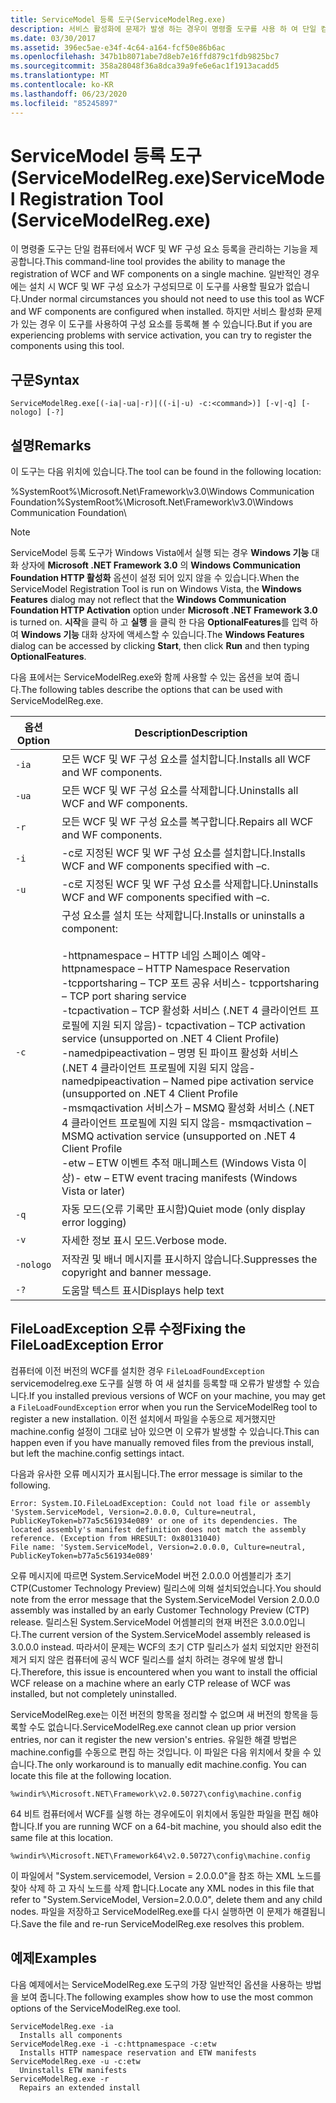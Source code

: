 ```yaml
---
title: ServiceModel 등록 도구(ServiceModelReg.exe)
description: 서비스 활성화에 문제가 발생 하는 경우이 명령줄 도구를 사용 하 여 단일 컴퓨터에서 WCF 및 WF 구성 요소를 등록 하는 작업을 관리할 수 있습니다.
ms.date: 03/30/2017
ms.assetid: 396ec5ae-e34f-4c64-a164-fcf50e86b6ac
ms.openlocfilehash: 347b1b8071abe7d8eb7e16ffd879c1fdb9825bc7
ms.sourcegitcommit: 358a28048f36a8dca39a9fe6e6ac1f1913acadd5
ms.translationtype: MT
ms.contentlocale: ko-KR
ms.lasthandoff: 06/23/2020
ms.locfileid: "85245897"
---
```

# <a name="servicemodel-registration-tool-servicemodelregexe"></a><span data-ttu-id="cf8b0-103">ServiceModel 등록 도구(ServiceModelReg.exe)</span><span class="sxs-lookup"><span data-stu-id="cf8b0-103">ServiceModel Registration Tool (ServiceModelReg.exe)</span></span>
<span data-ttu-id="cf8b0-104">이 명령줄 도구는 단일 컴퓨터에서 WCF 및 WF 구성 요소 등록을 관리하는 기능을 제공합니다.</span><span class="sxs-lookup"><span data-stu-id="cf8b0-104">This command-line tool provides the ability to manage the registration of WCF and WF components on a single machine.</span></span> <span data-ttu-id="cf8b0-105">일반적인 경우에는 설치 시 WCF 및 WF 구성 요소가 구성되므로 이 도구를 사용할 필요가 없습니다.</span><span class="sxs-lookup"><span data-stu-id="cf8b0-105">Under normal circumstances you should not need to use this tool as WCF and WF components are configured when installed.</span></span> <span data-ttu-id="cf8b0-106">하지만 서비스 활성화 문제가 있는 경우 이 도구를 사용하여 구성 요소를 등록해 볼 수 있습니다.</span><span class="sxs-lookup"><span data-stu-id="cf8b0-106">But if you are experiencing problems with service activation, you can try to register the components using this tool.</span></span>  
  
## <a name="syntax"></a><span data-ttu-id="cf8b0-107">구문</span><span class="sxs-lookup"><span data-stu-id="cf8b0-107">Syntax</span></span>  
  
```console  
ServiceModelReg.exe[(-ia|-ua|-r)|((-i|-u) -c:<command>)] [-v|-q] [-nologo] [-?]  
```  
  
## <a name="remarks"></a><span data-ttu-id="cf8b0-108">설명</span><span class="sxs-lookup"><span data-stu-id="cf8b0-108">Remarks</span></span>  
 <span data-ttu-id="cf8b0-109">이 도구는 다음 위치에 있습니다.</span><span class="sxs-lookup"><span data-stu-id="cf8b0-109">The tool can be found in the following location:</span></span>  
  
 <span data-ttu-id="cf8b0-110">%SystemRoot%\Microsoft.Net\Framework\v3.0\Windows Communication Foundation</span><span class="sxs-lookup"><span data-stu-id="cf8b0-110">%SystemRoot%\Microsoft.Net\Framework\v3.0\Windows Communication Foundation</span></span>\  
  
> [!NOTE]
> <span data-ttu-id="cf8b0-111">ServiceModel 등록 도구가 Windows Vista에서 실행 되는 경우 **Windows 기능** 대화 상자에 **Microsoft .NET Framework 3.0** 의 **Windows Communication Foundation HTTP 활성화** 옵션이 설정 되어 있지 않을 수 있습니다.</span><span class="sxs-lookup"><span data-stu-id="cf8b0-111">When the ServiceModel Registration Tool is run on Windows Vista, the **Windows Features** dialog may not reflect that the **Windows Communication Foundation HTTP Activation** option under **Microsoft .NET Framework 3.0** is turned on.</span></span> <span data-ttu-id="cf8b0-112">**시작**을 클릭 하 고 **실행** 을 클릭 한 다음 **OptionalFeatures**를 입력 하 여 **Windows 기능** 대화 상자에 액세스할 수 있습니다.</span><span class="sxs-lookup"><span data-stu-id="cf8b0-112">The **Windows Features** dialog can be accessed by clicking **Start**, then click **Run** and then typing **OptionalFeatures**.</span></span>  
  
 <span data-ttu-id="cf8b0-113">다음 표에서는 ServiceModelReg.exe와 함께 사용할 수 있는 옵션을 보여 줍니다.</span><span class="sxs-lookup"><span data-stu-id="cf8b0-113">The following tables describe the options that can be used with ServiceModelReg.exe.</span></span>  
  
|<span data-ttu-id="cf8b0-114">옵션</span><span class="sxs-lookup"><span data-stu-id="cf8b0-114">Option</span></span>|<span data-ttu-id="cf8b0-115">Description</span><span class="sxs-lookup"><span data-stu-id="cf8b0-115">Description</span></span>|  
|------------|-----------------|  
|`-ia`|<span data-ttu-id="cf8b0-116">모든 WCF 및 WF 구성 요소를 설치합니다.</span><span class="sxs-lookup"><span data-stu-id="cf8b0-116">Installs all WCF and WF components.</span></span>|  
|`-ua`|<span data-ttu-id="cf8b0-117">모든 WCF 및 WF 구성 요소를 삭제합니다.</span><span class="sxs-lookup"><span data-stu-id="cf8b0-117">Uninstalls all WCF and WF components.</span></span>|  
|`-r`|<span data-ttu-id="cf8b0-118">모든 WCF 및 WF 구성 요소를 복구합니다.</span><span class="sxs-lookup"><span data-stu-id="cf8b0-118">Repairs all WCF and WF components.</span></span>|  
|`-i`|<span data-ttu-id="cf8b0-119">-c로 지정된 WCF 및 WF 구성 요소를 설치합니다.</span><span class="sxs-lookup"><span data-stu-id="cf8b0-119">Installs WCF and WF components specified with –c.</span></span>|  
|`-u`|<span data-ttu-id="cf8b0-120">-c로 지정된 WCF 및 WF 구성 요소를 삭제합니다.</span><span class="sxs-lookup"><span data-stu-id="cf8b0-120">Uninstalls WCF and WF components specified with –c.</span></span>|  
|`-c`|<span data-ttu-id="cf8b0-121">구성 요소를 설치 또는 삭제합니다.</span><span class="sxs-lookup"><span data-stu-id="cf8b0-121">Installs or uninstalls a component:</span></span><br /><br /> <span data-ttu-id="cf8b0-122">-httpnamespace – HTTP 네임 스페이스 예약</span><span class="sxs-lookup"><span data-stu-id="cf8b0-122">-   httpnamespace – HTTP Namespace Reservation</span></span><br /><span data-ttu-id="cf8b0-123">-tcpportsharing – TCP 포트 공유 서비스</span><span class="sxs-lookup"><span data-stu-id="cf8b0-123">-   tcpportsharing – TCP port sharing service</span></span><br /><span data-ttu-id="cf8b0-124">-tcpactivation – TCP 활성화 서비스 (.NET 4 클라이언트 프로필에 지원 되지 않음)</span><span class="sxs-lookup"><span data-stu-id="cf8b0-124">-   tcpactivation – TCP activation service (unsupported on .NET 4 Client Profile)</span></span><br /><span data-ttu-id="cf8b0-125">-namedpipeactivation – 명명 된 파이프 활성화 서비스 (.NET 4 클라이언트 프로필에 지원 되지 않음</span><span class="sxs-lookup"><span data-stu-id="cf8b0-125">-   namedpipeactivation – Named pipe activation service (unsupported on .NET 4 Client Profile</span></span><br /><span data-ttu-id="cf8b0-126">-msmqactivation 서비스가 – MSMQ 활성화 서비스 (.NET 4 클라이언트 프로필에 지원 되지 않음</span><span class="sxs-lookup"><span data-stu-id="cf8b0-126">-   msmqactivation – MSMQ activation service (unsupported on .NET 4 Client Profile</span></span><br /><span data-ttu-id="cf8b0-127">-etw – ETW 이벤트 추적 매니페스트 (Windows Vista 이상)</span><span class="sxs-lookup"><span data-stu-id="cf8b0-127">-   etw – ETW event tracing manifests (Windows Vista or later)</span></span>|  
|`-q`|<span data-ttu-id="cf8b0-128">자동 모드(오류 기록만 표시함)</span><span class="sxs-lookup"><span data-stu-id="cf8b0-128">Quiet mode (only display error logging)</span></span>|  
|`-v`|<span data-ttu-id="cf8b0-129">자세한 정보 표시 모드.</span><span class="sxs-lookup"><span data-stu-id="cf8b0-129">Verbose mode.</span></span>|  
|`-nologo`|<span data-ttu-id="cf8b0-130">저작권 및 배너 메시지를 표시하지 않습니다.</span><span class="sxs-lookup"><span data-stu-id="cf8b0-130">Suppresses the copyright and banner message.</span></span>|  
|`-?`|<span data-ttu-id="cf8b0-131">도움말 텍스트 표시</span><span class="sxs-lookup"><span data-stu-id="cf8b0-131">Displays help text</span></span>|  
  
## <a name="fixing-the-fileloadexception-error"></a><span data-ttu-id="cf8b0-132">FileLoadException 오류 수정</span><span class="sxs-lookup"><span data-stu-id="cf8b0-132">Fixing the FileLoadException Error</span></span>  
 <span data-ttu-id="cf8b0-133">컴퓨터에 이전 버전의 WCF를 설치한 경우 `FileLoadFoundException` servicemodelreg.exe 도구를 실행 하 여 새 설치를 등록할 때 오류가 발생할 수 있습니다.</span><span class="sxs-lookup"><span data-stu-id="cf8b0-133">If you installed previous versions of WCF on your machine, you may get a `FileLoadFoundException` error when you run the ServiceModelReg tool to register a new installation.</span></span> <span data-ttu-id="cf8b0-134">이전 설치에서 파일을 수동으로 제거했지만 machine.config 설정이 그대로 남아 있으면 이 오류가 발생할 수 있습니다.</span><span class="sxs-lookup"><span data-stu-id="cf8b0-134">This can happen even if you have manually removed files from the previous install, but left the machine.config settings intact.</span></span>  
  
 <span data-ttu-id="cf8b0-135">다음과 유사한 오류 메시지가 표시됩니다.</span><span class="sxs-lookup"><span data-stu-id="cf8b0-135">The error message is similar to the following.</span></span>  
  
```console  
Error: System.IO.FileLoadException: Could not load file or assembly 'System.ServiceModel, Version=2.0.0.0, Culture=neutral, PublicKeyToken=b77a5c561934e089' or one of its dependencies. The located assembly's manifest definition does not match the assembly reference. (Exception from HRESULT: 0x80131040)  
File name: 'System.ServiceModel, Version=2.0.0.0, Culture=neutral, PublicKeyToken=b77a5c561934e089'  
```  
  
 <span data-ttu-id="cf8b0-136">오류 메시지에 따르면 System.ServiceModel 버전 2.0.0.0 어셈블리가 초기 CTP(Customer Technology Preview) 릴리스에 의해 설치되었습니다.</span><span class="sxs-lookup"><span data-stu-id="cf8b0-136">You should note from the error message that the System.ServiceModel Version 2.0.0.0 assembly was installed by an early Customer Technology Preview (CTP) release.</span></span> <span data-ttu-id="cf8b0-137">릴리스된 System.ServiceModel 어셈블리의 현재 버전은 3.0.0.0입니다.</span><span class="sxs-lookup"><span data-stu-id="cf8b0-137">The current version of the System.ServiceModel assembly released is 3.0.0.0 instead.</span></span> <span data-ttu-id="cf8b0-138">따라서이 문제는 WCF의 초기 CTP 릴리스가 설치 되었지만 완전히 제거 되지 않은 컴퓨터에 공식 WCF 릴리스를 설치 하려는 경우에 발생 합니다.</span><span class="sxs-lookup"><span data-stu-id="cf8b0-138">Therefore, this issue is encountered when you want to install the official WCF release on a machine where an early CTP release of WCF was installed, but not completely uninstalled.</span></span>  
  
 <span data-ttu-id="cf8b0-139">ServiceModelReg.exe는 이전 버전의 항목을 정리할 수 없으며 새 버전의 항목을 등록할 수도 없습니다.</span><span class="sxs-lookup"><span data-stu-id="cf8b0-139">ServiceModelReg.exe cannot clean up prior version entries, nor can it register the new version's entries.</span></span> <span data-ttu-id="cf8b0-140">유일한 해결 방법은 machine.config를 수동으로 편집 하는 것입니다. 이 파일은 다음 위치에서 찾을 수 있습니다.</span><span class="sxs-lookup"><span data-stu-id="cf8b0-140">The only workaround is to manually edit machine.config. You can locate this file at the following location.</span></span>  
  
```console  
%windir%\Microsoft.NET\Framework\v2.0.50727\config\machine.config
```  
  
 <span data-ttu-id="cf8b0-141">64 비트 컴퓨터에서 WCF를 실행 하는 경우에도이 위치에서 동일한 파일을 편집 해야 합니다.</span><span class="sxs-lookup"><span data-stu-id="cf8b0-141">If you are running WCF on a 64-bit machine, you should also edit the same file at this location.</span></span>  
  
```console  
%windir%\Microsoft.NET\Framework64\v2.0.50727\config\machine.config
```  
  
 <span data-ttu-id="cf8b0-142">이 파일에서 "System.servicemodel, Version = 2.0.0.0"을 참조 하는 XML 노드를 찾아 삭제 하 고 자식 노드를 삭제 합니다.</span><span class="sxs-lookup"><span data-stu-id="cf8b0-142">Locate any XML nodes in this file that refer to "System.ServiceModel, Version=2.0.0.0", delete them and any child nodes.</span></span> <span data-ttu-id="cf8b0-143">파일을 저장하고 ServiceModelReg.exe를 다시 실행하면 이 문제가 해결됩니다.</span><span class="sxs-lookup"><span data-stu-id="cf8b0-143">Save the file and re-run ServiceModelReg.exe resolves this problem.</span></span>  
  
## <a name="examples"></a><span data-ttu-id="cf8b0-144">예제</span><span class="sxs-lookup"><span data-stu-id="cf8b0-144">Examples</span></span>  
 <span data-ttu-id="cf8b0-145">다음 예제에서는 ServiceModelReg.exe 도구의 가장 일반적인 옵션을 사용하는 방법을 보여 줍니다.</span><span class="sxs-lookup"><span data-stu-id="cf8b0-145">The following examples show how to use the most common options of the ServiceModelReg.exe tool.</span></span>  
  
```console  
ServiceModelReg.exe -ia  
  Installs all components  
ServiceModelReg.exe -i -c:httpnamespace -c:etw  
  Installs HTTP namespace reservation and ETW manifests  
ServiceModelReg.exe -u -c:etw  
  Uninstalls ETW manifests  
ServiceModelReg.exe -r  
  Repairs an extended install  
```
